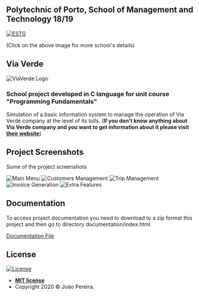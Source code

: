 ## Polytechnic of Porto, School of Management and Technology 18/19
<a href="https://www.estg.ipp.pt/"><img src="https://user-images.githubusercontent.com/44362304/94424125-9f4d8a00-0181-11eb-84cb-174d8dbde5ec.png" title="ESTG"></a>

 (Click on the above image for more school's details)

## Via Verde
![ViaVerde Logo](https://user-images.githubusercontent.com/44362304/94420414-08ca9a00-017c-11eb-826b-87846b197d7f.png)

### School project developed in C language for unit course "Programming Fundamentals"

Simulation of a basic information system to manage the operation of Via Verde company at the level of its tolls.
(**If you don't know anything about Via Verde company and you want to get information about it please visit [their website](https://www.viaverde.pt/particulares/quem-somos)**)

## Project Screenshots
Some of the project screenshots

![Main Menu](https://user-images.githubusercontent.com/44362304/94462698-d2107600-01b3-11eb-9e67-bd6ebf0d8689.png)
![Customers Management](https://user-images.githubusercontent.com/44362304/94462700-d2107600-01b3-11eb-8daa-6e25d6e8d95d.png)
![Trip Management](https://user-images.githubusercontent.com/44362304/94462703-d2a90c80-01b3-11eb-911b-07da111e5de2.png)
![Invoice Generation](https://user-images.githubusercontent.com/44362304/94462705-d341a300-01b3-11eb-99cd-ca8582948199.png)
![Extra Features](https://user-images.githubusercontent.com/44362304/94462723-d9d01a80-01b3-11eb-9f44-e41c31a0c050.png)

## Documentation
To access project documentation you need to download to a zip format this project and then go to directory documentation/index.html
<p><a href="https://github.com/Joaodevgit/Via-Verde/tree/master/documentation"> Documentation File</a></p>

## License

[![License](http://img.shields.io/:license-mit-blue.svg?style=flat-square)](http://badges.mit-license.org)
- **[MIT license](http://opensource.org/licenses/mit-license.php)**
- Copyright 2020 © João Pereira.
